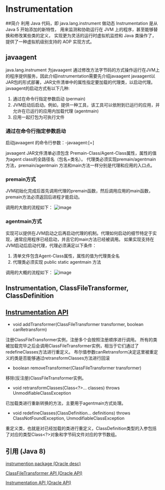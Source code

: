 # Instrumentation

##简介
利用 Java 代码，即 java.lang.instrument 做动态 Instrumentation 是从 Java 5 开始添加的新特性，
用来监测和协助运行在 JVM 上的程序，甚至能够替换和修改某些类的定义，
实现更为灵活的运行时虚拟机监控和 Java 类操作了，提供了一种虚拟机级别支持的 AOP 实现方式。

## javaagent
java.lang.instrument 为javaagent 通过修改方法字节码的方式操作运行在JVM上的程序提供服务，因此介绍instrumentation需要先介绍javaagent
javaagent以JAR包的形式部署，JAR文件清单中的属性指定要加载的代理类，以启动代理。javaagent的启动方式有以下几种:

1. 通过在命令行指定参数启动 (permain)
2. JVM启动后启动。例如，提供一种工具，该工具可以依附到已运行的应用，并允许在已运行的应用内加载代理 (agentmain)
3. 应用一起打包为可执行文件

### 通过在命令行指定参数启动
启动javaagent 的命令行参数：-javaagent:<jarpath>[=<options>]

javaagent JAR文件清单必须包含 Premain-Class/Agent-Class属性，属性的值为agent class的全路径名（包名+类名）。
代理类必须实现premain/agentmain 方法，premain/agentmain 方法和main方法一样分别是代理和应用的入口点。

### premain方式

JVM初始化完成后首先调用代理的premain函数，然后调用应用的main函数，premain方法必须返回后进程才能启动。

调用的大致的流程如下：
![image](https://raw.githubusercontent.com/Ghost4Wandering/j.icon/master/instrumentation/agentclass.png)


### agentmain方式
实现可以提供在JVM启动之后再启动代理的机制。代理如何启动的细节特定于实现，通常应用程序已经启动，并且它的main方法已经被调用。
如果实现支持在JVM启动后启动代理，代理必须满足以下条件：
1. 清单文件包含Agent-Class属性，属性的值为代理类全名
2. 代理类必须实现 public static agentmain 方法

调用的大概的流程如下：
![image](https://raw.githubusercontent.com/Ghost4Wandering/j.icon/master/instrumentation/premain.png)


## Instrumentation, ClassFileTransformer, ClassDefinition

## [Instrumentation API](https://docs.oracle.com/javase/8/docs/api/java/lang/instrument/Instrumentation.html)
* void addTransformer(ClassFileTransformer transformer, boolean canRetransform)

注册ClassFileTransformer实例，注册多个会按照注册顺序进行调用。
所有的类被加载完毕之后会调用ClassFileTransformer实例，相当于它们通过了redefineClasses方法进行重定义。
布尔值参数canRetransform决定这里被重定义的类是否能够通过retransformClasses方法进行回滚

* boolean removeTransformer(ClassFileTransformer transformer)

移除(反注册)ClassFileTransformer实例。

* void retransformClasses(Class<?>... classes) throws UnmodifiableClassException

已加载类进行重新转换的方法，主要用于agentmain方式处理。

* void redefineClasses(ClassDefinition... definitions) throws ClassNotFoundException, UnmodifiableClassException

重定义类，也就是对已经加载的类进行重定义，ClassDefinition类型的入参包括了对应的类型Class<?>对象和字节码文件对应的字节数组。


## 引用 (Java 8)

[instrumention package (Oracle desc) ](https://docs.oracle.com/javase/8/docs/api/java/lang/instrument/package-summary.html)

[ClassFileTransformer API (Oracle API)](https://docs.oracle.com/javase/8/docs/api/java/lang/instrument/ClassFileTransformer.html)

[Instrumentation API (Oracle API)](https://docs.oracle.com/javase/8/docs/api/java/lang/instrument/Instrumentation.html)